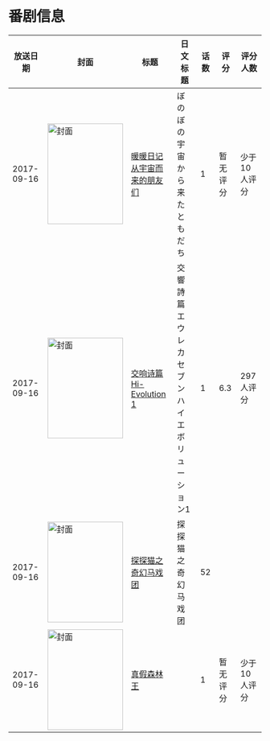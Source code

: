 # 番剧信息

|放送日期|封面|标题|日文标题|话数|评分|评分人数|
|---|---|---|---|---|---|---|
|2017-09-16|<img src="//lain.bgm.tv/pic/cover/c/1e/51/210481_Xg7g7.jpg" alt="封面" style="width:150px;height:200px;object-fit:cover;">|[暖暖日记 从宇宙而来的朋友们](https://bangumi.tv/subject/210481)|ぼのぼの 宇宙から来たともだち|1|暂无评分|少于10人评分|
|2017-09-16|<img src="//lain.bgm.tv/pic/cover/c/cd/a0/211437_AQEiZ.jpg" alt="封面" style="width:150px;height:200px;object-fit:cover;">|[交响诗篇 Hi-Evolution 1](https://bangumi.tv/subject/211437)|交響詩篇エウレカセブン ハイエボリューション1|1|6.3|297人评分|
|2017-09-16|<img src="//lain.bgm.tv/pic/cover/c/0f/cb/225990_mdb5m.jpg" alt="封面" style="width:150px;height:200px;object-fit:cover;">|[探探猫之奇幻马戏团](https://bangumi.tv/subject/225990)|探探猫之奇幻马戏团|52|||
|2017-09-16|<img src="//lain.bgm.tv/pic/cover/c/50/a4/306854_X9VMD.jpg" alt="封面" style="width:150px;height:200px;object-fit:cover;">|[真假森林王](https://bangumi.tv/subject/306854)||1|暂无评分|少于10人评分|
